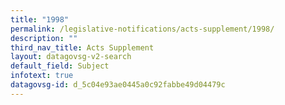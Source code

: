 ```yaml
---
title: "1998"
permalink: /legislative-notifications/acts-supplement/1998/
description: ""
third_nav_title: Acts Supplement
layout: datagovsg-v2-search
default_field: Subject
infotext: true
datagovsg-id: d_5c04e93ae0445a0c92fabbe49d04479c
---
```

